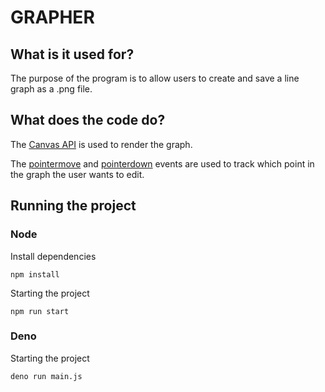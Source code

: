 # GRAPHER
## What is it used for?
The purpose of the program is to allow users to create and save a line graph as a .png file.

## What does the code do?
The [Canvas API](https://developer.mozilla.org/en-US/docs/Web/API/Canvas_API) is used to render the graph.

The [pointermove](https://developer.mozilla.org/en-US/docs/Web/API/Element/pointermove_event) and [pointerdown](https://developer.mozilla.org/en-US/docs/Web/API/Element/pointerdown_event) events are used to track which point in the graph the user wants to edit. 

## Running the project

### **Node**

Install dependencies
``` 
npm install
```
Starting the project
``` 
npm run start
```

### **Deno**
Starting the project
``` 
deno run main.js
```